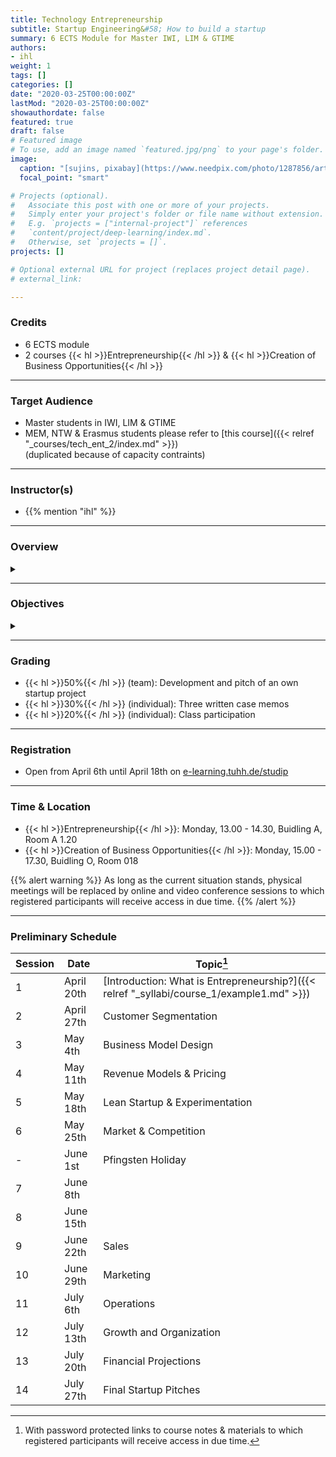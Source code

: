 ```yaml
---
title: Technology Entrepreneurship
subtitle: Startup Engineering&#58; How to build a startup
summary: 6 ECTS Module for Master IWI, LIM & GTIME
authors:
- ihl
weight: 1
tags: []
categories: []
date: "2020-03-25T00:00:00Z"
lastMod: "2020-03-25T00:00:00Z"
showauthordate: false
featured: true
draft: false
# Featured image
# To use, add an image named `featured.jpg/png` to your page's folder. 
image:
  caption: "[sujins, pixabay](https://www.needpix.com/photo/1287856/artificial-intelligence-technology-futuristic-science-intelligence-business-free-pictures-free-photos-free-images), [cc0](https://creativecommons.org/share-your-work/public-domain/cc0/)"
  focal_point: "smart"

# Projects (optional).
#   Associate this post with one or more of your projects.
#   Simply enter your project's folder or file name without extension.
#   E.g. `projects = ["internal-project"]` references 
#   `content/project/deep-learning/index.md`.
#   Otherwise, set `projects = []`.
projects: []

# Optional external URL for project (replaces project detail page).
# external_link: 

---
```


### Credits

* 6 ECTS module
* 2 courses {{< hl >}}Entrepreneurship{{< /hl >}} & {{< hl >}}Creation of Business Opportunities{{< /hl >}}

***

### Target Audience

* Master students in IWI, LIM & GTIME
* MEM, NTW & Erasmus students please refer to [this course]({{< relref "_courses/tech_ent_2/index.md" >}}) <br>(duplicated because of capacity contraints)

***

### Instructor(s)

* {{% mention "ihl" %}}

***

### Overview
<details class="description" close><summary data-close="Show" data-open="Hide"></summary>
Startups are temporary, team-based organizations, which can form independently, but also within established companies. They pursue one central objective: taking a new venture idea to market by finding and designing a repeatable and scalable business model.


In this course, students will form startup teams around self-selected ideas and run through the process just like real startups would do in the first three months of intensive work. 



Startup Engineering takes an incremental and iterative approach, in that it favors variety and alternatives over one detailed, linear five-year business plan to reach steady state operations. From a problem solving and systems thinking perspective, student teams create different possible versions of a new venture and alternative hypotheses about value creation for customers and value capture vis-à-vis competitors. To test critical hypotheses early on, student teams engage in an evidence-based, experimental trial-and-error learning process that measures real progress.



Students are invited to apply to this course module already with a startup idea and/ or team, but this is not a requirement! We will form teams and ideas in the beginning of the course. Class meetings have alternate intervals of lecture inputs, teamwork, mentoring, and peer feedback. Attendance is mandatory for at least 80% of class time due to large proportion of teamwork sessions.


How do you transform an idea into a business? 
To successfully transform an idea into a business, you need to take the right steps, approach them in the right order, and execute each one in a savvy manner. In “New Business Ventures” (NBV) you will learn how to do all of the above.

This course is introductory, as you will learn about the actions required to build a new business venture: for example, generating and selecting ideas, forming and developing a team, raising and spending capital, hiring and managing employees, identifying and managing partnerships, and acquiring and keeping customers. In addition to teaching you about these steps, this class will give you the opportunity and require you to conduct some of these activities yourself. You will go out of the classroom, explore the actions it takes to implement your new business venture, and interact with decision makers relevant to your domain. The need/opportunity to go out of your comfort zone and reach out to people outside of your network is one of the key learning experiences.

This course is also foundational, as you will learn how to think as an entrepreneur. Successfully building a new business venture requires a particular mindset. You must be able to see constraints as a source of creativity. You must learn how to embrace risk and make bold decisions when faced with it. You must recognize ways to position your venture in markets that do not yet exist. Only as you learn how to think as an entrepreneur can you read the hidden patterns that explain the success or failure of new business ventures (think Neo in The Matrix). We will draw on insights from entrepreneurs, cutting-edge research, and ideas from very distant fields.

</details>

***

### Objectives

<details class="description" close><summary data-close="Show" data-open="Hide"></summary>

Upon completion of this course module, students will be able to:
* Apply a modern innovation toolkit relevant in both the startup & corporate world
* Analyze business opportunities in terms of its constituent elements
* Design new business models by gathering and combining relevant ideas, facts and information 
* Evaluate business opportunities and derive judgment about next steps & decisions

This course module can prepare student for the following career paths: 
* Startup founder
* Early employee in a startup
* New business development in established corporations
* Venture capital investing 

</details>


***

### Grading

* {{< hl >}}50%{{< /hl >}} (team): Development and pitch of an own startup project
* {{< hl >}}30%{{< /hl >}} (individual): Three written case memos
* {{< hl >}}20%{{< /hl >}} (individual): Class participation

***

### Registration

* Open from April 6th until April 18th on [e-learning.tuhh.de/studip](https://e-learning.tuhh.de/studip/dispatch.php/course/details?sem_id=fdcd1a92820187a11787a272da3cbaf8)

***

### Time & Location

* {{< hl >}}Entrepreneurship{{< /hl >}}: Monday, 13.00 - 14.30, Buidling A, Room A 1.20
* {{< hl >}}Creation of Business Opportunities{{< /hl >}}: Monday, 15.00 - 17.30, Buidling O, Room 018

{{% alert warning %}}
As long as the current situation stands, physical meetings will be replaced by online and video conference sessions to which registered participants will receive access in due time.
{{% /alert %}}

***

### Preliminary Schedule


| Session | Date | Topic[^1] |
| --- | --- | --- |
| 1 | April 20th | [Introduction: What is Entrepreneurship?]({{< relref "_syllabi/course_1/example1.md" >}}) |
| 2 | April 27th | Customer Segmentation |
| 3 | May 4th | Business Model Design |
| 4 | May 11th | Revenue Models & Pricing |
| 5 | May 18th | Lean Startup & Experimentation |
| 6 | May 25th | Market & Competition |
| - | June 1st | Pfingsten Holiday |
| 7 | June 8th |  |
| 8 | June 15th |  |
| 9 | June 22th | Sales |
| 10 | June 29th | Marketing  |
| 11 | July 6th | Operations |
| 12 | July 13th | Growth and Organization |
| 13 | July 20th | Financial Projections |
| 14 | July 27th | Final Startup Pitches |

[^1]: With password protected links to course notes & materials to which registered participants will receive access in due time.
